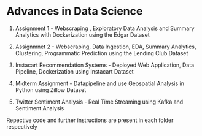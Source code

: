# Advances in Data Science

1. Assignment 1 - Webscraping , Exploratory Data Analysis and Summary Analytics with Dockerization
using the Edgar Dataset

2. Assignmnet 2 - Webscraping, Data Ingestion, EDA, Summary Analytics, Clustering, Programmatic Prediction
using the Lending Club Dataset

3. Instacart Recommendation Systems - Deployed Web Application, Data Pipeline, Dockerization using Instacart Dataset

4. Midterm Assignment - Datapipeline and use Geospatial Analysis in Python  using Zillow Dataset

5. Twitter Sentiment Analysis - Real Time Streaming using Kafka and Sentiment Analysis

Repective code and further instructions are present in each folder respectively
